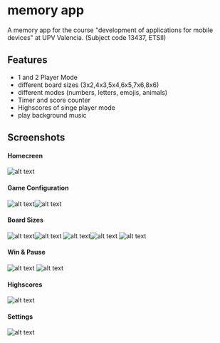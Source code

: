 # memory app
A memory app for the course "development of applications for mobile devices" at UPV Valencia. (Subject code 13437, ETSII)

## Features
- 1 and 2 Player Mode
- different board sizes (3x2,4x3,5x4,6x5,7x6,8x6)
- different modes (numbers, letters, emojis, animals)
- Timer and score counter
- Highscores of singe player mode
- play background music

## Screenshots

#### Homecreen
![alt text][home]

#### Game Configuration
![alt text][game_config1]![alt text][game_config2]

#### Board Sizes
![alt text][board3x2]![alt text][board4x3] ![alt text][board5x4]![alt text][board6x5] ![alt text][board7x6] 

#### Win & Pause
![alt text][pause]
![alt text][win]

#### Highscores
![alt text][scores] 

#### Settings
![alt text][setting] 



[home]: https://github.com/LarsHorvath/memory_app/blob/master/screenshots/homescreen.jpg 
[game_config1]: https://github.com/LarsHorvath/memory_app/blob/master/screenshots/game_config1.jpg 
[game_config2]: https://github.com/LarsHorvath/memory_app/blob/master/screenshots/game_config2.jpg 
[board3x2]: https://github.com/LarsHorvath/memory_app/blob/master/screenshots/board3x2.jpg 
[board4x3]: https://github.com/LarsHorvath/memory_app/blob/master/screenshots/board4x3.jpg 
[board5x4]: https://github.com/LarsHorvath/memory_app/blob/master/screenshots/board5x4.jpg 
[board6x5]: https://github.com/LarsHorvath/memory_app/blob/master/screenshots/board6x5.jpg 
[board7x6]: https://github.com/LarsHorvath/memory_app/blob/master/screenshots/board7x6.jpg 
[board8x6]: https://github.com/LarsHorvath/memory_app/blob/master/screenshots/board8x6.jpg 
[pause]: https://github.com/LarsHorvath/memory_app/blob/master/screenshots/pause.jpg 
[win]: https://github.com/LarsHorvath/memory_app/blob/master/screenshots/win.jpg 
[scores]: https://github.com/LarsHorvath/memory_app/blob/master/screenshots/scores.jpg 
[setting]: https://github.com/LarsHorvath/memory_app/blob/master/screenshots/setting.jpg 

